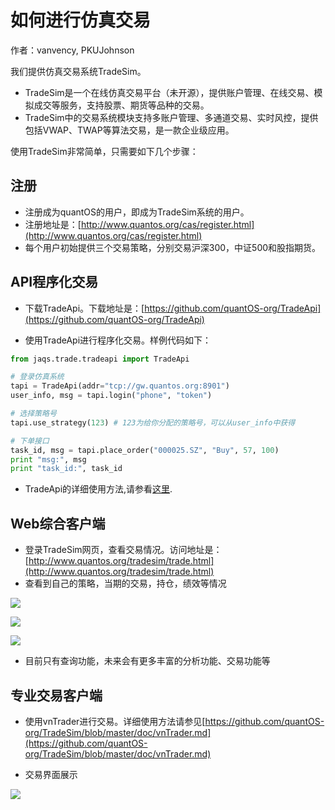 # 如何进行仿真交易

作者：vanvency, PKUJohnson

我们提供仿真交易系统TradeSim。

+ TradeSim是一个在线仿真交易平台（未开源），提供账户管理、在线交易、模拟成交等服务，支持股票、期货等品种的交易。
+ TradeSim中的交易系统模块支持多账户管理、多通道交易、实时风控，提供包括VWAP、TWAP等算法交易，是一款企业级应用。

使用TradeSim非常简单，只需要如下几个步骤：

## 注册

+ 注册成为quantOS的用户，即成为TradeSim系统的用户。
+ 注册地址是：[http://www.quantos.org/cas/register.html](http://www.quantos.org/cas/register.html)
+ 每个用户初始提供三个交易策略，分别交易沪深300，中证500和股指期货。

## API程序化交易

+ 下载TradeApi。下载地址是：[https://github.com/quantOS-org/TradeApi](https://github.com/quantOS-org/TradeApi)

+ 使用TradeApi进行程序化交易。样例代码如下：

```py
from jaqs.trade.tradeapi import TradeApi

# 登录仿真系统
tapi = TradeApi(addr="tcp://gw.quantos.org:8901") 
user_info, msg = tapi.login("phone", "token")     

# 选择策略号
tapi.use_strategy(123) # 123为给你分配的策略号，可以从user_info中获得

# 下单接口
task_id, msg = tapi.place_order("000025.SZ", "Buy", 57, 100)
print "msg:", msg
print "task_id:", task_id
```

+ TradeApi的详细使用方法,请参看[这里](http://www.quantos.org/tradesim/doc.html).

## Web综合客户端

+ 登录TradeSim网页，查看交易情况。访问地址是：[http://www.quantos.org/tradesim/trade.html](http://www.quantos.org/tradesim/trade.html)
+ 查看到自己的策略，当期的交易，持仓，绩效等情况

![](https://github.com/quantOS-org/quantOSUserGuide/blob/master/assets/tradesim_entrust.PNG?raw=true)

![](https://github.com/quantOS-org/quantOSUserGuide/blob/master/assets/tradesim_trade.PNG?raw=true)

![](https://github.com/quantOS-org/quantOSUserGuide/blob/master/assets/tradesim_pnl.PNG?raw=true)

+ 目前只有查询功能，未来会有更多丰富的分析功能、交易功能等

## 专业交易客户端

+ 使用vnTrader进行交易。详细使用方法请参见[https://github.com/quantOS-org/TradeSim/blob/master/doc/vnTrader.md](https://github.com/quantOS-org/TradeSim/blob/master/doc/vnTrader.md)

+ 交易界面展示

![](https://github.com/quantOS-org/TradeSim/blob/master/doc/img/vnTrader_main.png?raw=true)
